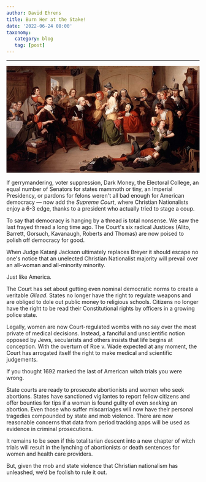 ```yaml
---
author: David Ehrens
title: Burn Her at the Stake!
date: '2022-06-24 08:00'
taxonomy:
   category: blog
   tag: [post]
---
```

---
 
![](examination.jpg)

If gerrymandering, voter suppression, Dark Money, the Electoral College, an equal number of Senators for states mammoth or tiny, an Imperial Presidency, or pardons for felons weren't all bad enough for American democracy — now add the *Supreme Court*, where Christian Nationalists enjoy a 6-3 edge, thanks to a president who actually tried to stage a coup.

To say that democracy is hanging by a thread is total nonsense. We saw the last frayed thread a long time ago. The Court's six radical Justices (Alito, Barrett, Gorsuch, Kavanaugh, Roberts and Thomas) are now poised to polish off democracy for good.

When Judge Katanji Jackson ultimately replaces Breyer it should escape no one's notice that an unelected Christian Nationalist majority will prevail over an all-woman and all-minority minority.

Just like America.

The Court has set about gutting even nominal democratic norms to create a veritable *Gilead*. States no longer have the right to regulate weapons and are obliged to dole out public money to religious schools. Citizens no longer have the right to be read their Constitutional rights by officers in a growing police state.

Legally, women are now Court-regulated wombs with no say over the most private of medical decisions. Instead, a fanciful and unscientific notion opposed by Jews, secularists and others insists that life begins at conception. With the overturn of Roe v. Wade expected at any moment, the Court has arrogated itself the right to make medical and scientific judgements.

If you thought 1692 marked the last of American witch trials you were wrong.

State courts are ready to prosecute abortionists and women who seek abortions. States have sanctioned vigilantes to report fellow citizens and offer bounties for tips if a woman is found guilty of even *seeking* an abortion. Even those who suffer miscarriages will now have their personal tragedies compounded by state and mob violence. There are now reasonable concerns that data from period tracking apps will be used as evidence in criminal prosecutions.

It remains to be seen if this totalitarian descent into a new chapter of witch trials will result in the lynching of abortionists or death sentences for women and health care providers.

But, given the mob and state violence that Christian nationalism has unleashed, we’d be foolish to rule it out.
